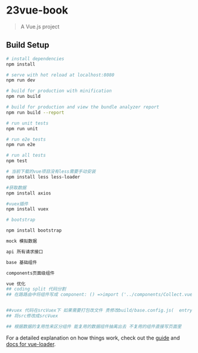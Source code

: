 # 23vue-book

> A Vue.js project

## Build Setup

``` bash
# install dependencies
npm install

# serve with hot reload at localhost:8080
npm run dev

# build for production with minification
npm run build

# build for production and view the bundle analyzer report
npm run build --report

# run unit tests
npm run unit

# run e2e tests
npm run e2e

# run all tests
npm test

# 当前下载的vue项目没有less需要手动安装
npm install less less-loader 

#获取数据
npm install axios

#vuex插件
npm install vuex 

# bootstrap

npm install bootstrap

mock 模拟数据

api 所有请求接口

base 基础组件

components页面级组件

vue 优化
## coding split 代码分割
## 在路路由中将组件写成 component: () =>import ('../components/Collect.vue')的格式


##vuex 代码在srcVuex下 如果需要打包改文件 责修改build/base.config.js(  entry: 'app: './src/main.js'},)
## 将src修改成srcVuex

## 根据数据的复用性来区分组件 能复用的数据组件抽离出去 不复用的组件直接写页面里
```

For a detailed explanation on how things work, check out the [guide](http://vuejs-templates.github.io/webpack/) and [docs for vue-loader](http://vuejs.github.io/vue-loader).
